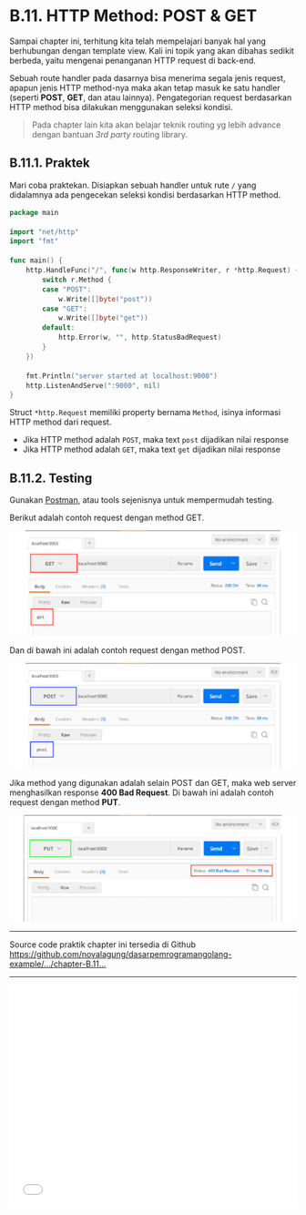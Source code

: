 # B.11. HTTP Method: POST & GET

Sampai chapter ini, terhitung kita telah mempelajari banyak hal yang berhubungan dengan template view. Kali ini topik yang akan dibahas sedikit berbeda, yaitu mengenai penanganan HTTP request di back-end.

Sebuah route handler pada dasarnya bisa menerima segala jenis request, apapun jenis HTTP method-nya maka akan tetap masuk ke satu handler (seperti **POST**, **GET**, dan atau lainnya). Pengategorian request berdasarkan HTTP method bisa dilakukan menggunakan seleksi kondisi.

> Pada chapter lain kita akan belajar teknik routing yg lebih advance dengan bantuan *3rd party* routing library.

## B.11.1. Praktek

Mari coba praktekan. Disiapkan sebuah handler untuk rute `/` yang didalamnya ada pengecekan seleksi kondisi berdasarkan HTTP method.

```go
package main

import "net/http"
import "fmt"

func main() {
	http.HandleFunc("/", func(w http.ResponseWriter, r *http.Request) {
		switch r.Method {
		case "POST":
			w.Write([]byte("post"))
		case "GET":
			w.Write([]byte("get"))
		default:
			http.Error(w, "", http.StatusBadRequest)
		}
	})

	fmt.Println("server started at localhost:9000")
	http.ListenAndServe(":9000", nil)
}
```

Struct `*http.Request` memiliki property bernama `Method`, isinya informasi HTTP method dari request.

- Jika HTTP method adalah `POST`, maka text `post` dijadikan nilai response
- Jika HTTP method adalah `GET`, maka text `get` dijadikan nilai response

## B.11.2. Testing

Gunakan [Postman](https://chrome.google.com/webstore/detail/postman/fhbjgbiflinjbdggehcddcbncdddomop?hl=en), atau tools sejenisnya untuk mempermudah testing.

Berikut adalah contoh request dengan method GET.

![Request GET](images/B_http_method_basic_1_get.png)

Dan di bawah ini adalah contoh request dengan method POST.

![Request POST](images/B_http_method_basic_2_post.png)

Jika method yang digunakan adalah selain POST dan GET, maka web server menghasilkan response **400 Bad Request**. Di bawah ini adalah contoh request dengan method **PUT**.

![400 Bad Request](images/B_http_method_basic_3_bad_request.png)

---

<div class="source-code-link">
    <div class="source-code-link-message">Source code praktik chapter ini tersedia di Github</div>
    <a href="https://github.com/novalagung/dasarpemrogramangolang-example/tree/master/chapter-B.11-http-method">https://github.com/novalagung/dasarpemrogramangolang-example/.../chapter-B.11...</a>
</div>

---

<iframe src="partial/ebooks.html" width="100%" height="390px" frameborder="0" scrolling="no"></iframe>
